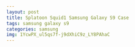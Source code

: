 ```yaml
---
layout: post
title: Splatoon Squid1 Samsung Galaxy S9 Case
tags: samsung galaxy s9
categories: samsung
img: 1YcwPX_ul5qs7f-j9dXhiC9z_LY8PAhaC
---
```

